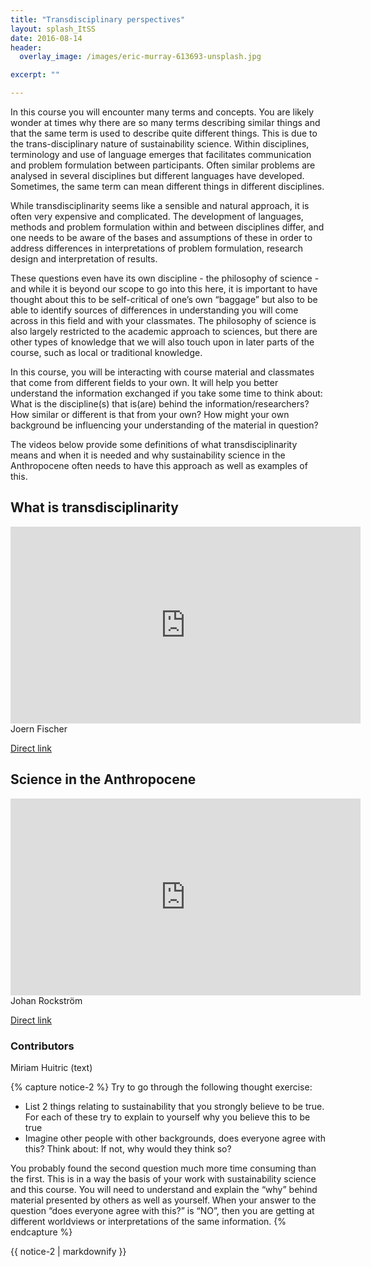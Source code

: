 ```yaml
---
title: "Transdisciplinary perspectives"
layout: splash_ItSS
date: 2016-08-14
header:
  overlay_image: /images/eric-murray-613693-unsplash.jpg

excerpt: ""

---
```


In this course you will encounter many terms and concepts. You are likely wonder at times why there are so many terms describing similar things and that the same term is used to describe quite different things. This is due to the trans-disciplinary nature of sustainability science. Within disciplines, terminology and use of language emerges that facilitates communication and problem formulation between participants. Often similar problems are analysed in several disciplines but different languages have developed. Sometimes, the same term can mean different things in different disciplines.

While transdisciplinarity seems like a sensible and natural approach, it is often very expensive and complicated. The development of languages, methods and problem formulation within and between disciplines differ, and one needs to be aware of the bases and assumptions of these in order to address differences in interpretations of problem formulation, research design and interpretation of results.

These questions even have its own discipline - the philosophy of science - and while it is beyond our scope to go into this here, it is important to have thought about this to be self-critical of one’s own “baggage” but also to be able to identify sources of differences in understanding you will come across in this field and with your classmates. The philosophy of science is also largely restricted to the academic approach to sciences, but there are other types of knowledge that we will also touch upon in later parts of the course, such as local or traditional knowledge.

In this course, you will be interacting with course material and classmates that come from different fields to your own. It will help you better understand the information exchanged if you take some time to think about: What is the discipline(s) that is(are) behind the information/researchers? How similar or different is that from your own? How might your own background be influencing your understanding of the material in question?

The videos below provide some definitions of what transdisciplinarity means and when it is needed and why sustainability science in the Anthropocene often needs to have this approach as well as examples of this.


## What is transdisciplinarity

<iframe width="560" height="315" src="https://www.youtube.com/embed/cRv78EDki6A" frameborder="0" allowfullscreen></iframe>
Joern Fischer

[Direct link](https://www.youtube.com/embed/cRv78EDki6A)

## Science in the Anthropocene

<iframe width="560" height="315" src="https://www.youtube.com/embed/W49IIgf_H90" frameborder="0" allowfullscreen></iframe>
Johan Rockström

[Direct link](https://www.youtube.com/embed/W49IIgf_H90)

### Contributors

Miriam Huitric (text)


{% capture notice-2 %}
Try to go through the following thought exercise:

* List 2 things relating to sustainability that you strongly believe to be true. For each of these try to explain to yourself why you believe this to be true
* Imagine other people with other backgrounds, does everyone agree with this? Think about: If not, why would they think so?

You probably found the second question much more time consuming than the first. This is in a way the basis of your work with sustainability science and this course. You will need to understand and explain the “why” behind material presented by others as well as yourself. When your answer to the question “does everyone agree with this?” is “NO”, then you are getting at different worldviews or interpretations of the same information.
{% endcapture %}

<div class="notice--info">{{ notice-2 | markdownify }}</div>
